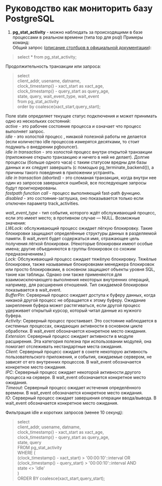 # Руководство как мониторить базу PostgreSQL
1. **pg_stat_activity** - можно наблюдать за происходящими в базе процессами в реальном времени (типа top для psql)
Примеры команд:  
Общий запрос ([описание столбцов в официальной документации](https://postgrespro.ru/docs/postgresql/11/monitoring-stats#PG-STAT-ACTIVITY-VIEW)):  
> select * from pg_stat_activity;

Продолжительность транзакции или запроса:  
>    select  
>    client_addr, usename, datname,  
>    clock_timestamp() - xact_start as xact_age,  
>    clock_timestamp() - query_start as query_age,  
>    state, query, wait_event_type, wait_event  
>  from pg_stat_activity  
>  order by coalesce(xact_start,query_start);  

Поле state определяет текущее статус подключения и может принимать одно из нескольких состояний:  
*active* - это рабочее состояние процесса и означает что процесс выполняет запрос.  
*idle* - это холостой процесс , никакой полезной работы не делается (если количество idle процессов измерятся десятками, то стоит подумать о внедрении pgbouncer).  
*idle in transaction* - это холостой процесс внутри открытой транзакции (приложение открыло транзакцию и ничего в ней не делает). Долгие процессы (больше одного часа) с таким статусом вредны для базы данных и их следует завершать (с помощью pg_terminate_backend()), а причины такого поведения в приложении устранять.  
*idle in transaction (aborted)* - это сломаная транзакция, когда внутри нее один из запросов завершился ошибкой, все последующие запросы будут проигнорированы.  
*fastpath function call* - процесс выполняющий fast-path функцию.  
*disabled* - это состояние-заглушка, оно показывается только если отключен параметр track_activities.  

*wait_event_type* - тип события, которого ждёт обслуживающий процесс, если это имеет место; в противном случае — NULL. Возможные значения:  
*LWLock*: обслуживающий процесс ожидает лёгкую блокировку. Такие блокировки защищают определённые структуры данных в разделяемой памяти. В wait_event будет содержаться имя, отражающее цель получения лёгкой блокировки. (Некоторые блокировки имеют особые имена; другие объединяются в группы блокировок со схожим предназначением.)  
*Lock*: Обслуживающий процесс ожидает тяжёлую блокировку. Тяжёлые блокировки, также называемые блокировками менеджера блокировок или просто блокировками, в основном защищают объекты уровня SQL, такие как таблицы. Однако они также применяются для взаимоисключающего выполнения некоторых внутренних операций, например, для расширения отношений. Тип ожидаемой блокировки показывается в wait_event.  
*BufferPin*: Серверный процесс ожидает доступа к буферу данных, когда никакой другой процесс не обращается к этому буферу. Ожидание закрепления буфера может растягиваться, если другой процесс удерживает открытый курсор, который читал данные из нужного буфера.  
*Activity*: Серверный процесс простаивает. Это состояние наблюдается в системных процессах, ожидающих активности в основном цикле обработки. В wait_event обозначается конкретное место ожидания.  
*Extension*: Серверный процесс ожидает активности в модуле расширения. Эта категория полезна при использовании модулей, она помогает отслеживать нестандартные места ожидания.  
*Client*: Серверный процесс ожидает в сокете некоторую активность пользовательского приложения, и события, ожидаемые сервером, не зависят от его внутренних процессов. В wait_event обозначается конкретное место ожидания.  
*IPC*: Серверный процесс ожидает некоторой активности другого процесса на сервере. В wait_event обозначается конкретное место ожидания.  
*Timeout*: Серверный процесс ожидает истечения определённого времени. В wait_event обозначается конкретное место ожидания.  
*IO*: Серверный процесс ожидает завершения операции ввода/вывода. В wait_event обозначается конкретное место ожидания.  

Фильтрация idle и коротких запросов (менее 10 секунд):  
> select  
>    client_addr, usename, datname,  
>    clock_timestamp() - xact_start as xact_age,  
>    clock_timestamp() - query_start as query_age,  
>    state, query  
>  FROM pg_stat_activity  
>  WHERE (  
> (clock_timestamp() - xact_start) > '00:00:10'::interval OR  
> (clock_timestamp() - query_start) > '00:00:10'::interval AND  
> state <> 'idle'  
> )  
>  ORDER BY coalesce(xact_start,query_start);  

